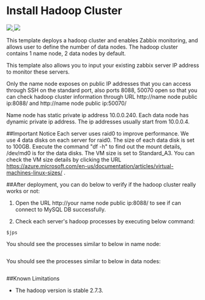 # Install Hadoop Cluster

<a href="https://portal.azure.com/#create/Microsoft.Template/uri/https%3A%2F%2Fraw.githubusercontent.com%2F251744647%2Fazure-quickstart-templates%2Fmaster%2Fhadoop-cluster-ubuntu%2Fazuredeploy.json" target="_blank">
    <img src="http://azuredeploy.net/deploybutton.png"/>
</a>
<a href="
http://armviz.io/#/?load=https%3A%2F%2Fraw.githubusercontent.com%2F251744647%2Fazure-quickstart-templates%2Fmaster%2Fhadoop-cluster-ubuntu%2Fazuredeploy.json" target="_blank">
    <img src="http://armviz.io/visualizebutton.png"/>
</a>


This template deploys a hadoop cluster and enables Zabbix monitoring, and allows user to define the number of data nodes. The hadoop cluster contains 1 name node, 2 data nodes by default.

This template also allows you to input your existing zabbix server IP address to monitor these servers.

Only the name node exposes on public IP addresses that you can access through SSH on the standard port, also ports 8088, 50070 open so that you can check hadoop cluster information through URL http://name node public ip:8088/ and http://name node public ip:50070/

Name node has static private ip address 10.0.0.240. Each data node has dynamic private ip address. The ip addresses usually start from 10.0.0.4.


##Important Notice
Each server uses raid0 to improve performance. We use 4 data disks on each server for raid0. The size of each data disk is set to 100GB. Execute the command "df -h" to find out the mount details, /dev/md0 is for the data disks. The VM size is set to Standard_A3. You can check the VM size details by clicking the URL https://azure.microsoft.com/en-us/documentation/articles/virtual-machines-linux-sizes/ .



##After deployment, you can do below to verify if the hadoop cluster really works or not:

1. Open the URL http://your name node public ip:8088/ to see if can connect to MySQL DB successfully.


2. Check each server's hadoop processes by executing below command:
  ```
  $jps
  ```

  You should see the processes similar to below in name node:
  ```
  
  ```
  
  You should see the processes similar to below in data nodes:
  ```
  
  ```



##Known Limitations
- The hadoop version is stable 2.7.3.

